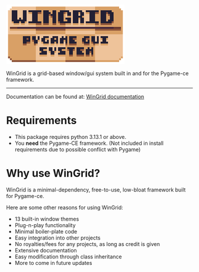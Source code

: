 ![WinGrid logo](/images/logo.png)

WinGrid is a grid-based window/gui system built in and for the Pygame-ce framework.

---

Documentation can be found at: [WinGrid documentation](https://github.com/immortalbean/wingrid/tree/main/docs)

# Requirements
- This package requires python 3.13.1 or above.
- You **need** the Pygame-CE framework. (Not included in install requirements due to possible conflict with Pygame)
# Why use WinGrid?
WinGrid is a minimal-dependency, free-to-use, low-bloat framework built for Pygame-ce.

Here are some other reasons for using WinGrid:
* 13 built-in window themes
* Plug-n-play functionality
* Minimal boiler-plate code
* Easy integration into other projects
* No royalties/fees for any projects, as long as credit is given
* Extensive documentation
* Easy modification through class inheritance
* More to come in future updates